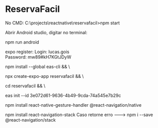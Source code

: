 # ReservaFacil

No CMD:
C:\projects\reactnative\reservafacil>npm start

Abrir Android studio, digitar no terminal:

npm run android

expo register:
Login: lucas.gois	
Password: mw89#kH7KGtJDyW

npm install --global eas-cli && \

npx create-expo-app reservafacil && \

cd reservafacil && \

eas init --id 3e072d61-9636-4b49-9cda-74a545e7b29c

npm install react-native-gesture-handler @react-navigation/native

npm install react-navigation-stack 
  Caso retorne erro ---> npm i --save @react-navigation/stack
